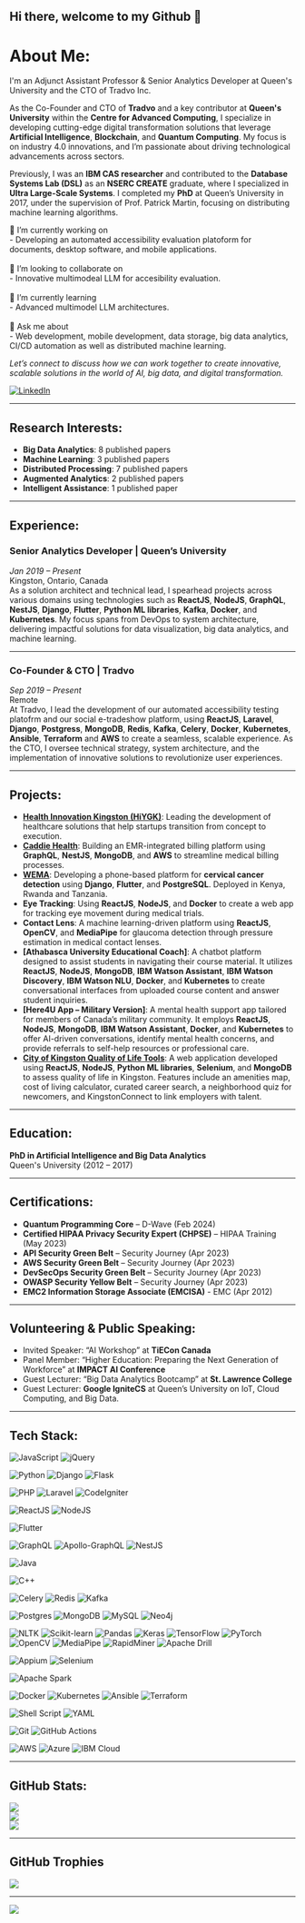 ## Hi there, welcome to my Github 👋

# About Me:
I'm an Adjunct Assistant Professor & Senior Analytics Developer at Queen's University and the CTO of Tradvo Inc.

As the Co-Founder and CTO of **Tradvo** and a key contributor at **Queen's University** within the **Centre for Advanced Computing**, I specialize in developing cutting-edge digital transformation solutions that leverage **Artificial Intelligence**, **Blockchain**, and **Quantum Computing**. My focus is on industry 4.0 innovations, and I’m passionate about driving technological advancements across sectors.

Previously, I was an **IBM CAS researcher** and contributed to the **Database Systems Lab (DSL)** as an **NSERC CREATE** graduate, where I specialized in **Ultra Large-Scale Systems**. I completed my **PhD** at Queen’s University in 2017, under the supervision of Prof. Patrick Martin, focusing on distributing machine learning algorithms.

🔭 I’m currently working on<br>- Developing an automated accessibility evaluation platoform for documents, desktop software, and mobile applications.<br><br> 👯 I’m looking to collaborate on<br>- Innovative multimodeal LLM for accesibility evaluation.<br><br> 🌱 I’m currently learning<br>- Advanced multimodel LLM architectures.<br><br> 💬 Ask me about<br>- Web development, mobile development, data storage, big data analytics, CI/CD automation as well as distributed machine learning.<br>


*Let’s connect to discuss how we can work together to create innovative, scalable solutions in the world of AI, big data, and digital transformation.*

[![LinkedIn](https://img.shields.io/badge/LinkedIn-%230077B5.svg?logo=linkedin&logoColor=white)](https://linkedin.com/in/skhalifa) 

---

## Research Interests:
- **Big Data Analytics**: 8 published papers
- **Machine Learning**: 3 published papers
- **Distributed Processing**: 7 published papers
- **Augmented Analytics**: 2 published papers
- **Intelligent Assistance**: 1 published paper

---

## Experience:

### Senior Analytics Developer | Queen’s University  
*Jan 2019 – Present*  
Kingston, Ontario, Canada  
As a solution architect and technical lead, I spearhead projects across various domains using technologies such as **ReactJS**, **NodeJS**, **GraphQL**, **NestJS**, **Django**, **Flutter**, **Python ML libraries**, **Kafka**, **Docker**, and **Kubernetes**. My focus spans from DevOps to system architecture, delivering impactful solutions for data visualization, big data analytics, and machine learning.

---

### Co-Founder & CTO | Tradvo  
*Sep 2019 – Present*  
Remote  
At Tradvo, I lead the development of our automated accessibility testing platofrm and our social e-tradeshow platform, using **ReactJS**, **Laravel**,  **Django**,  **Postgress**, **MongoDB**, **Redis**, **Kafka**, **Celery**, **Docker**, **Kubernetes**, **Ansible**, **Terraform** and **AWS** to create a seamless, scalable experience. As the CTO, I oversee technical strategy, system architecture, and the implementation of innovative solutions to revolutionize user experiences.

---

## Projects:
- **[Health Innovation Kingston (HiYGK)](https://www.investkingston.ca/hiygk/)**: Leading the development of healthcare solutions that help startups transition from concept to execution.
- **[Caddie Health](https://www.caddie.health/)**: Building an EMR-integrated billing platform using **GraphQL**, **NestJS**, **MongoDB**, and **AWS** to streamline medical billing processes.
- **[WEMA](https://www.wema.ca/)**: Developing a phone-based platform for **cervical cancer detection** using **Django**, **Flutter**, and **PostgreSQL**. Deployed in Kenya, Rwanda and Tanzania.
- **Eye Tracking**: Using **ReactJS**, **NodeJS**, and **Docker** to create a web app for tracking eye movement during medical trials.
- **Contact Lens**: A machine learning-driven platform using **ReactJS**, **OpenCV**, and **MediaPipe** for glaucoma detection through pressure estimation in medical contact lenses.
- **[Athabasca University Educational Coach]**: A chatbot platform designed to assist students in navigating their course material. It utilizes **ReactJS**, **NodeJS**, **MongoDB**, **IBM Watson Assistant**, **IBM Watson Discovery**, **IBM Watson NLU**, **Docker**, and **Kubernetes** to create conversational interfaces from uploaded course content and answer student inquiries.
- **[Here4U App – Military Version]**: A mental health support app tailored for members of Canada’s military community. It employs **ReactJS**, **NodeJS**, **MongoDB**, **IBM Watson Assistant**, **Docker**, and **Kubernetes** to offer AI-driven conversations, identify mental health concerns, and provide referrals to self-help resources or professional care.
- **[City of Kingston Quality of Life Tools](https://www.possiblemadehere.org/)**: A web application developed using **ReactJS**, **NodeJS**, **Python ML libraries**, **Selenium**, and **MongoDB** to assess quality of life in Kingston. Features include an amenities map, cost of living calculator, curated career search, a neighborhood quiz for newcomers, and KingstonConnect to link employers with talent.

---

## Education:

**PhD in Artificial Intelligence and Big Data Analytics**  
Queen's University (2012 – 2017)

---

## Certifications:
- **Quantum Programming Core** – D-Wave (Feb 2024)
- **Certified HIPAA Privacy Security Expert (CHPSE)** – HIPAA Training (May 2023)
- **API Security Green Belt** – Security Journey (Apr 2023)
- **AWS Security Green Belt** – Security Journey (Apr 2023)
- **DevSecOps Security Green Belt** – Security Journey (Apr 2023)
- **OWASP Security Yellow Belt** – Security Journey (Apr 2023)
- **EMC2 Information Storage Associate (EMCISA)** - EMC (Apr 2012)

---

## Volunteering & Public Speaking:
- Invited Speaker: “AI Workshop” at **TiECon Canada**
- Panel Member: “Higher Education: Preparing the Next Generation of Workforce” at **IMPACT AI Conference**
- Guest Lecturer: “Big Data Analytics Bootcamp” at **St. Lawrence College**
- Guest Lecturer: **Google IgniteCS** at Queen’s University on IoT, Cloud Computing, and Big Data.

---

## Tech Stack:
![JavaScript](https://img.shields.io/badge/javascript-%23323330.svg?style=for-the-badge&logo=javascript&logoColor=%23F7DF1E) 
![jQuery](https://img.shields.io/badge/jquery-%230769AD.svg?style=for-the-badge&logo=jquery&logoColor=white)

![Python](https://img.shields.io/badge/python-3670A0?style=for-the-badge&logo=python&logoColor=ffdd54) 
![Django](https://img.shields.io/badge/django-%23092E20.svg?style=for-the-badge&logo=django&logoColor=white) 
![Flask](https://img.shields.io/badge/flask-%23000.svg?style=for-the-badge&logo=flask&logoColor=white) 

![PHP](https://img.shields.io/badge/PHP-777BB4?style=for-the-badge&logo=php&logoColor=white)
![Laravel](https://img.shields.io/badge/laravel-%23FF2D20.svg?style=for-the-badge&logo=laravel&logoColor=white)
![CodeIgniter](https://img.shields.io/badge/CodeIgniter-DD4814?style=for-the-badge&logo=codeigniter&logoColor=white)

![ReactJS](https://img.shields.io/badge/reactjs-%2320232a.svg?style=for-the-badge&logo=react&logoColor=%2361DAFB)
![NodeJS](https://img.shields.io/badge/node.js-6DA55F?style=for-the-badge&logo=node.js&logoColor=white)

![Flutter](https://img.shields.io/badge/flutter-%2302569B.svg?style=for-the-badge&logo=flutter&logoColor=white)

![GraphQL](https://img.shields.io/badge/-GraphQL-E10098?style=for-the-badge&logo=graphql&logoColor=white) 
![Apollo-GraphQL](https://img.shields.io/badge/-ApolloGraphQL-311C87?style=for-the-badge&logo=apollo-graphql) 
![NestJS](https://img.shields.io/badge/nestjs-%23E0234E.svg?style=for-the-badge&logo=nestjs&logoColor=white)

![Java](https://img.shields.io/badge/Java-007396?style=for-the-badge&logo=java&logoColor=white)

![C++](https://img.shields.io/badge/C%2B%2B-00599C?style=for-the-badge&logo=cplusplus&logoColor=white)

![Celery](https://img.shields.io/badge/celery-37814A?style=for-the-badge&logo=celery&logoColor=white)
![Redis](https://img.shields.io/badge/redis-%23DC382D.svg?style=for-the-badge&logo=redis&logoColor=white)
![Kafka](https://img.shields.io/badge/kafka-%23000000.svg?style=for-the-badge&logo=apache-kafka&logoColor=white)

![Postgres](https://img.shields.io/badge/postgres-%23336791.svg?style=for-the-badge&logo=postgresql&logoColor=white)
![MongoDB](https://img.shields.io/badge/mongodb-%2347A248.svg?style=for-the-badge&logo=mongodb&logoColor=white)
![MySQL](https://img.shields.io/badge/mysql-4479A1?style=for-the-badge&logo=mysql&logoColor=white)
![Neo4j](https://img.shields.io/badge/Neo4j-008CC1?style=for-the-badge&logo=neo4j&logoColor=white)

![NLTK](https://img.shields.io/badge/NLTK-85B572?style=for-the-badge&logo=nltk&logoColor=white)
![Scikit-learn](https://img.shields.io/badge/scikit--learn-F7931E?style=for-the-badge&logo=scikitlearn&logoColor=white)
![Pandas](https://img.shields.io/badge/pandas-150458?style=for-the-badge&logo=pandas&logoColor=white)
![Keras](https://img.shields.io/badge/Keras-D00000?style=for-the-badge&logo=keras&logoColor=white)
![TensorFlow](https://img.shields.io/badge/TensorFlow-FF6F00?style=for-the-badge&logo=tensorflow&logoColor=white)
![PyTorch](https://img.shields.io/badge/PyTorch-EE4C2C?style=for-the-badge&logo=pytorch&logoColor=white)
![OpenCV](https://img.shields.io/badge/opencv-%235C3EE8.svg?style=for-the-badge&logo=opencv&logoColor=white)
![MediaPipe](https://img.shields.io/badge/mediapipe-%23FF9800.svg?style=for-the-badge&logo=mediapipe&logoColor=white)
![RapidMiner](https://img.shields.io/badge/RapidMiner-015BA5?style=for-the-badge&logo=rapidminer&logoColor=white)
![Apache Drill](https://img.shields.io/badge/Apache%20Drill-CB0000?style=for-the-badge&logo=apachedrill&logoColor=white)

![Appium](https://img.shields.io/badge/appium-47B2E4?style=for-the-badge&logo=appium&logoColor=white)
![Selenium](https://img.shields.io/badge/selenium-43B02A?style=for-the-badge&logo=selenium&logoColor=white)

![Apache Spark](https://img.shields.io/badge/Apache%20Spark-E25A1C?style=for-the-badge&logo=apachespark&logoColor=white)

![Docker](https://img.shields.io/badge/docker-%230db7ed.svg?style=for-the-badge&logo=docker&logoColor=white)
![Kubernetes](https://img.shields.io/badge/kubernetes-%23326ce5.svg?style=for-the-badge&logo=kubernetes&logoColor=white)
![Ansible](https://img.shields.io/badge/Ansible-EE0000?style=for-the-badge&logo=ansible&logoColor=white)
![Terraform](https://img.shields.io/badge/Terraform-623CE4?style=for-the-badge&logo=terraform&logoColor=white)

![Shell Script](https://img.shields.io/badge/shell_script-%23121011.svg?style=for-the-badge&logo=gnu-bash&logoColor=white) 
![YAML](https://img.shields.io/badge/yaml-%23ffffff.svg?style=for-the-badge&logo=yaml&logoColor=151515) 

![Git](https://img.shields.io/badge/git-%23F05033.svg?style=for-the-badge&logo=git&logoColor=white)
![GitHub Actions](https://img.shields.io/badge/github%20actions-%232671E5.svg?style=for-the-badge&logo=githubactions&logoColor=white) 

![AWS](https://img.shields.io/badge/AWS-%23FF9900.svg?style=for-the-badge&logo=amazon-aws&logoColor=white) 
![Azure](https://img.shields.io/badge/Microsoft%20Azure-0078D4?style=for-the-badge&logo=microsoftazure&logoColor=white)
![IBM Cloud](https://img.shields.io/badge/IBM%20Cloud-1261FE?style=for-the-badge&logo=ibmcloud&logoColor=white)

---

## GitHub Stats:
![](https://github-readme-stats.vercel.app/api?username=skhalifa&theme=onedark&hide_border=false&include_all_commits=true&count_private=true)<br/>
![](https://github-readme-streak-stats.herokuapp.com/?user=skhalifa&theme=onedark&hide_border=false)<br/>
![](https://github-readme-stats.vercel.app/api/top-langs/?username=skhalifa&theme=onedark&hide_border=false&include_all_commits=true&count_private=true&layout=compact)

---

## GitHub Trophies
![](https://github-profile-trophy.vercel.app/?username=skhalifa&theme=dark&no-frame=false&no-bg=true&margin-w=4)

---

[![](https://visitcount.itsvg.in/api?id=skhalifa&icon=0&color=0)](https://visitcount.itsvg.in)

